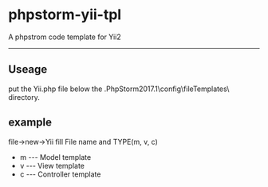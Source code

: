 # phpstorm-yii-tpl
A phpstrom code template for Yii2

----------------------------
## Useage

put the Yii.php file below the .PhpStorm2017.1\config\fileTemplates\ directory.

## example

file->new->Yii
fill File name and TYPE(m, v, c)

* m --- Model template
* v --- View template
* c --- Controller template
